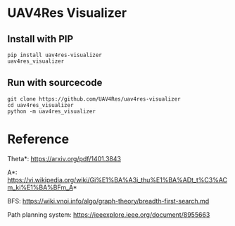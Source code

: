 # UAV4Res Visualizer
 
## Install with PIP
```
pip install uav4res-visualizer
uav4res_visualizer
```
## Run with sourcecode
```
git clone https://github.com/UAV4Res/uav4res-visualizer
cd uav4res_visualizer
python -m uav4res_visualizer
```

# Reference
Theta*: https://arxiv.org/pdf/1401.3843 

A*: https://vi.wikipedia.org/wiki/Gi%E1%BA%A3i_thu%E1%BA%ADt_t%C3%ACm_ki%E1%BA%BFm_A*

BFS: https://wiki.vnoi.info/algo/graph-theory/breadth-first-search.md

Path planning system: https://ieeexplore.ieee.org/document/8955663

